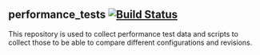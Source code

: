 performance_tests [![Build Status](https://travis-ci.org/STEllAR-GROUP/performance_tests.png?branch=master)](https://travis-ci.org/STEllAR-GROUP/performance_tests)
-----------------

This repository is used to collect performance test data and scripts to collect those to be able to compare different configurations and revisions.
